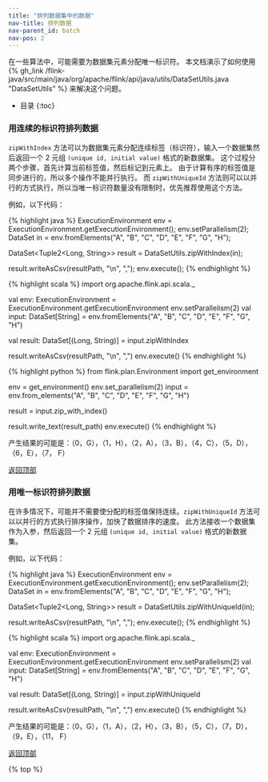 ```yaml
---
title: "排列数据集中的数据"
nav-title: 排列数据
nav-parent_id: batch
nav-pos: 2
---
```

<!--
Licensed to the Apache Software Foundation (ASF) under one
or more contributor license agreements.  See the NOTICE file
distributed with this work for additional information
regarding copyright ownership.  The ASF licenses this file
to you under the Apache License, Version 2.0 (the
"License"); you may not use this file except in compliance
with the License.  You may obtain a copy of the License at

  http://www.apache.org/licenses/LICENSE-2.0

Unless required by applicable law or agreed to in writing,
software distributed under the License is distributed on an
"AS IS" BASIS, WITHOUT WARRANTIES OR CONDITIONS OF ANY
KIND, either express or implied.  See the License for the
specific language governing permissions and limitations
under the License.
-->


在一些算法中，可能需要为数据集元素分配唯一标识符。
本文档演示了如何使用 {% gh_link /flink-java/src/main/java/org/apache/flink/api/java/utils/DataSetUtils.java "DataSetUtils" %} 来解决这个问题。

* 目录
{:toc}

### 用连续的标识符排列数据

`zipWithIndex` 方法可以为数据集元素分配连续标签（标识符），输入一个数据集然后返回一个 2 元组 `(unique id, initial value)` 格式的新数据集。
这个过程分两个步骤，首先计算当前标签值，然后标记到元素上。
由于计算有序的标签值是同步进行的，所以多个操作不能并行执行。
而 `zipWithUniqueId` 方法则可以以并行的方式执行，所以当唯一标识符数量没有限制时，优先推荐使用这个方法。

例如，以下代码：

<div class="codetabs" markdown="1">
<div data-lang="java" markdown="1">
{% highlight java %}
ExecutionEnvironment env = ExecutionEnvironment.getExecutionEnvironment();
env.setParallelism(2);
DataSet<String> in = env.fromElements("A", "B", "C", "D", "E", "F", "G", "H");

DataSet<Tuple2<Long, String>> result = DataSetUtils.zipWithIndex(in);

result.writeAsCsv(resultPath, "\n", ",");
env.execute();
{% endhighlight %}
</div>

<div data-lang="scala" markdown="1">
{% highlight scala %}
import org.apache.flink.api.scala._

val env: ExecutionEnvironment = ExecutionEnvironment.getExecutionEnvironment
env.setParallelism(2)
val input: DataSet[String] = env.fromElements("A", "B", "C", "D", "E", "F", "G", "H")

val result: DataSet[(Long, String)] = input.zipWithIndex

result.writeAsCsv(resultPath, "\n", ",")
env.execute()
{% endhighlight %}
</div>

<div data-lang="python" markdown="1">
{% highlight python %}
from flink.plan.Environment import get_environment

env = get_environment()
env.set_parallelism(2)
input = env.from_elements("A", "B", "C", "D", "E", "F", "G", "H")

result = input.zip_with_index()

result.write_text(result_path)
env.execute()
{% endhighlight %}
</div>

</div>

产生结果的可能是：（0，G），（1，H），（2，A），（3，B），（4，C），（5，D），（6，E），（7， F）

[返回顶部](#top)

### 用唯一标识符排列数据

在许多情况下，可能并不需要使分配的标签值保持连续。`zipWithUniqueId` 方法可以以并行的方式执行排序操作，加快了数据排序的速度。
此方法接收一个数据集作为入参，然后返回一个 2 元组 `(unique id, initial value)` 格式的新数据集。

例如，以下代码：

<div class="codetabs" markdown="1">
<div data-lang="java" markdown="1">
{% highlight java %}
ExecutionEnvironment env = ExecutionEnvironment.getExecutionEnvironment();
env.setParallelism(2);
DataSet<String> in = env.fromElements("A", "B", "C", "D", "E", "F", "G", "H");

DataSet<Tuple2<Long, String>> result = DataSetUtils.zipWithUniqueId(in);

result.writeAsCsv(resultPath, "\n", ",");
env.execute();
{% endhighlight %}
</div>

<div data-lang="scala" markdown="1">
{% highlight scala %}
import org.apache.flink.api.scala._

val env: ExecutionEnvironment = ExecutionEnvironment.getExecutionEnvironment
env.setParallelism(2)
val input: DataSet[String] = env.fromElements("A", "B", "C", "D", "E", "F", "G", "H")

val result: DataSet[(Long, String)] = input.zipWithUniqueId

result.writeAsCsv(resultPath, "\n", ",")
env.execute()
{% endhighlight %}
</div>

</div>

产生结果的可能是：（0，G），（1，A），（2，H），（3，B），（5，C），（7，D），（9，E），（11， F）

[返回顶部](#top)

{% top %}
